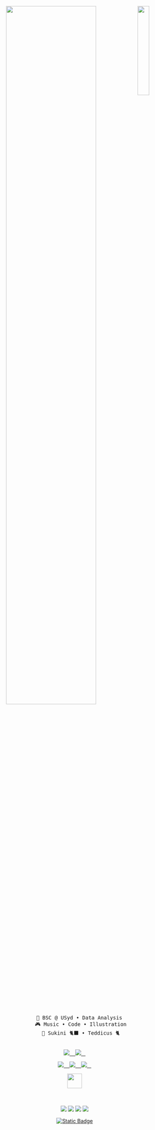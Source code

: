 <!--
**emleda/emleda** is a ✨ _special_ ✨ repository because its `README.md` (this file) appears on your GitHub profile.

Here are some ideas to get you started:

- 🔭 I’m currently working on ...
- 🌱 I’m currently learning ...
- 👯 I’m looking to collaborate on ...
- 🤔 I’m looking for help with ...
- 💬 Ask me about ...
- 📫 How to reach me: ...
- 😄 Pronouns: ...
- ⚡ Fun fact: ...
-->

<!--
postgres: ![Postgres](https://img.shields.io/badge/postgres-%23316192.svg?style=for-the-badge&logo=postgresql&logoColor=white)
pandas: ![Pandas](https://img.shields.io/badge/pandas-%23150458.svg?style=for-the-badge&logo=pandas&logoColor=white)
linkedin: ![LinkedIn](https://img.shields.io/badge/linkedin-%230077B5.svg?style=for-the-badge&logo=linkedin&logoColor=white)
jupyter: ![Jupyter Notebook](https://img.shields.io/badge/jupyter-%23FA0F00.svg?style=for-the-badge&logo=jupyter&logoColor=white)
kaggle: ![Kaggle](https://img.shields.io/badge/Kaggle-035a7d?style=for-the-badge&logo=kaggle&logoColor=white)

<p align="center">
  <img src="https://img.shields.io/badge/postgres-%23316192.svg?style=for-the-badge&logo=postgresql&logoColor=white" />&nbsp;&nbsp;&nbsp;
  <img src="https://img.shields.io/badge/pandas-%23150458.svg?style=for-the-badge&logo=pandas&logoColor=white" />&nbsp;&nbsp;&nbsp;
  <img src="https://img.shields.io/badge/jupyter-%23FA0F00.svg?style=for-the-badge&logo=jupyter&logoColor=white" />&nbsp;&nbsp;
</p>

-->

<div align="center">
<img src="https://github.com/innng/innng/assets/26755058/5e0ce0fb-c544-4f8c-a307-5849165746d0" width="25%" align="right" />
<img src="https://readme-typing-svg.demolab.com?font=Inconsolata&weight=500&size=50&duration=4000&pause=300&color=A7A459&center=true&vCenter=true&multiline=true&repeat=false&random=false&width=1300&height=140&lines=Hello+hello;I'm+Ing%2C+a+tech+goblin+and+magical+girl+wannabe+%E2%9C%A9" width="70%" />
<br><br>
<pre>
    💼 BSC @ USyd • Data Analysis 
    🎮 Music • Code • Illustration
    🐾 Sukini 🐈‍⬛ • Teddicus 🐈
</pre>
<br>
  <a target="_blank"href="https://au.linkedin.com/in/emily-lewis-dando-043581143"><img src="https://img.shields.io/badge/linkedin-ffcad4" />&nbsp;&nbsp;&nbsp;
  <a target="_blank"href="https://www.kaggle.com/emleda"><img src="https://img.shields.io/badge/kaggle-d8e2dc" />&nbsp;&nbsp;&nbsp;
</p>
<p align="center">
  <img src="https://img.shields.io/badge/pandas-9d8189" />&nbsp;&nbsp;&nbsp;
  <img src="https://img.shields.io/badge/jupyter-f4acb7" />&nbsp;&nbsp;&nbsp;
  <img src="https://img.shields.io/badge/postgresql-ffe5d9" />&nbsp;&nbsp;&nbsp;
</p>
<img src="https://raw.githubusercontent.com/innng/innng/master/assets/kyubey.gif" height="40" />
<br><br><br>
    
[![](https://img.shields.io/badge/linkedin-0a66c2)](http://linkedin.com/in/ingridrosselis)
[![](https://img.shields.io/badge/mastodon-6364ff)](https://tech.lgbt/@innng)
[![](https://img.shields.io/badge/osu!-ff66ab)](https://osu.ppy.sh/users/4606212)
[![](https://img.shields.io/badge/enka.network-69899c)](https://enka.network/u/Inng/1A4HU1/10000069/1985924/)

[![Static Badge](https://img.shields.io/badge/linkedin-ffcad4)](https://au.linkedin.com/in/emily-lewis-dando-043581143?original_referer=https%3A%2F%2Fwww.google.com%2F)

</div>
